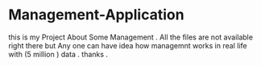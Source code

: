 # Management-Application
this is my Project About Some Management .
All the files are not available right there but Any one can have idea how managemnt works in real life with (5 million ) data .
thanks .
